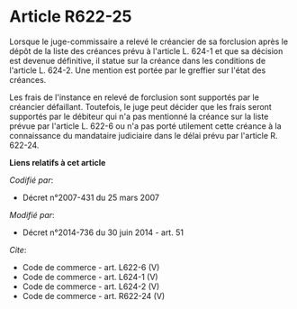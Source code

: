 # Article R622-25

Lorsque le juge-commissaire a relevé le créancier de sa forclusion après le dépôt de la liste des créances prévu à l'article
L. 624-1 et que sa décision est devenue définitive, il statue sur la créance dans les conditions de l'article L. 624-2. Une
mention est portée par le greffier sur l'état des créances. 

Les frais de l'instance en relevé de forclusion sont supportés par le créancier défaillant. Toutefois, le juge peut décider
que les frais seront supportés par le débiteur qui n'a pas mentionné la créance sur la liste prévue par l'article L. 622-6 ou
n'a pas porté utilement cette créance à la connaissance du mandataire judiciaire dans le délai prévu par l'article R. 622-24.

**Liens relatifs à cet article**

_Codifié par_:

  - Décret n°2007-431 du 25 mars 2007

_Modifié par_:

  - Décret n°2014-736 du 30 juin 2014 - art. 51

_Cite_:

  - Code de commerce - art. L622-6 (V)
  - Code de commerce - art. L624-1 (V)
  - Code de commerce - art. L624-2 (V)
  - Code de commerce - art. R622-24 (V)

